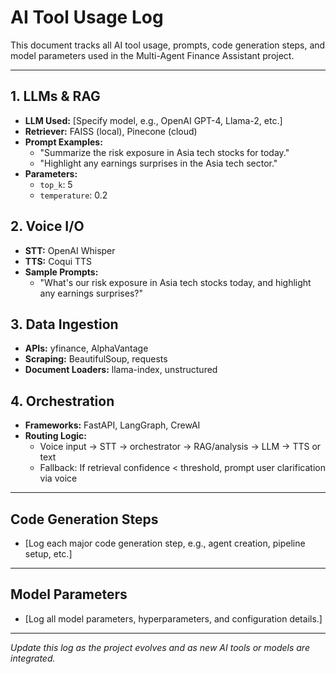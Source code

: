 # AI Tool Usage Log

This document tracks all AI tool usage, prompts, code generation steps, and model parameters used in the Multi-Agent Finance Assistant project.

---

## 1. LLMs & RAG
- **LLM Used:** [Specify model, e.g., OpenAI GPT-4, Llama-2, etc.]
- **Retriever:** FAISS (local), Pinecone (cloud)
- **Prompt Examples:**
  - "Summarize the risk exposure in Asia tech stocks for today."
  - "Highlight any earnings surprises in the Asia tech sector."
- **Parameters:**
  - `top_k`: 5
  - `temperature`: 0.2

## 2. Voice I/O
- **STT:** OpenAI Whisper
- **TTS:** Coqui TTS
- **Sample Prompts:**
  - "What's our risk exposure in Asia tech stocks today, and highlight any earnings surprises?"

## 3. Data Ingestion
- **APIs:** yfinance, AlphaVantage
- **Scraping:** BeautifulSoup, requests
- **Document Loaders:** llama-index, unstructured

## 4. Orchestration
- **Frameworks:** FastAPI, LangGraph, CrewAI
- **Routing Logic:**
  - Voice input → STT → orchestrator → RAG/analysis → LLM → TTS or text
  - Fallback: If retrieval confidence < threshold, prompt user clarification via voice

---

## Code Generation Steps
- [Log each major code generation step, e.g., agent creation, pipeline setup, etc.]

---

## Model Parameters
- [Log all model parameters, hyperparameters, and configuration details.]

---

*Update this log as the project evolves and as new AI tools or models are integrated.* 